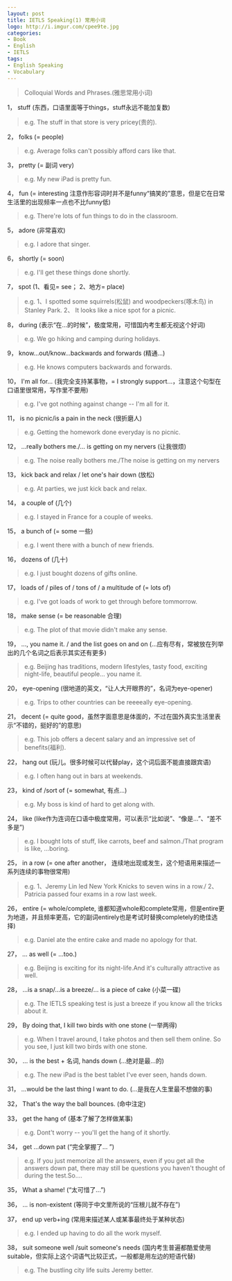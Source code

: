 ```yaml
---
layout: post
title: IETLS Speaking(1) 常用小词
logo: http://i.imgur.com/cpee9te.jpg
categories:
- Book
- English
- IETLS
tags:
- English Speaking
- Vocabulary
---
```


> Colloquial Words and Phrases.(雅思常用小词)  

1， stuff  (东西，口语里面等于things，stuff永远不能加复数)  

> e.g. The stuff in that store is very pricey(贵的).  


2， folks  (= people)  

> e.g. Average folks can't possibly afford cars like that.  


3， pretty  (= 副词 very)  

> e.g. My new iPad is pretty fun.  


4， fun  (= interesting 注意作形容词时并不是funny“搞笑的”意思，但是它在日常生活里的出现频率一点也不比funny低)  

> e.g. There're lots of fun things to do in the classroom.  


5， adore  (非常喜欢)  

> e.g. I adore that singer.  


6， shortly  (= soon)  

> e.g. I'll get these things done shortly.  


7， spot  (1、看见= see； 2、地方= place)  

> e.g. 1、I spotted some squirrels(松鼠) and woodpeckers(啄木鸟) in Stanley Park.  2、 It looks like a nice spot for a picnic.  


8， during  (表示“在...的时候”，极度常用，可惜国内考生都无视这个好词)  

> e.g. We go hiking and camping during holidays.  


9， know...out/know...backwards and forwards  (精通...)  

> e.g. He knows computers backwards and forwards.  


10， I'm all for...  (我完全支持某事物，= I strongly support...，注意这个句型在口语里很常用，写作里不要用)  

> e.g. I've got nothing against change -- I'm all for it.  


11， is no picnic/is a pain in the neck  (很折磨人)  

> e.g. Getting the homework done everyday is no picnic.  


12， ...really bothers me./... is getting on my nervers  (让我很烦)  

> e.g. The noise really bothers me./The noise is getting on my nervers  


13， kick back and relax / let one's hair down  (放松)  

> e.g. At parties, we just kick back and relax.  


14， a couple of  (几个)  

> e.g. I stayed in France for a couple of weeks.  


15， a bunch of  (= some 一些)  

> e.g. I went there with a bunch of new friends.  


16， dozens of  (几十)  

> e.g. I just bought dozens of gifts online.  


17， loads of / piles of / tons of / a multitude of  (= lots of)  

> e.g. I've got loads of work to get through before tommorrow.  


18， make sense  (= be reasonable 合理)  

> e.g.  The plot of that movie didn't make any sense.  


19， ..., you name it. / and the list goes on and on  (...应有尽有，常被放在列举出的几个名词之后表示其实还有更多)  

> e.g. Beijing has traditions, modern lifestyles, tasty food, exciting night-life, beautiful people... you name it.  


20， eye-opening  (很地道的英文，“让人大开眼界的”，名词为eye-opener)  

> e.g. Trips to other countries can be reeeeally eye-opening.  


21， decent  (= quite good，虽然字面意思是体面的，不过在国外真实生活里表示“不错的，挺好的”的意思)  

> e.g. This job offers a decent salary and an impressive set of benefits(福利).  


22， hang out  (玩儿。很多时候可以代替play，这个词后面不能直接跟宾语)  

> e.g. I often hang out in bars at weekends.  


23， kind of /sort of  (= somewhat, 有点...)  

> e.g. My boss is kind of hard to get along with.  


24， like  (like作为连词在口语中极度常用，可以表示“比如说”、“像是...”、“差不多是”)  

> e.g. I bought lots of stuff, like carrots, beef and salmon./That program is like, ...boring.  


25， in a row  (= one after another， 连续地出现或发生，这个短语用来描述一系列连续的事物很常用)  

> e.g. 1、Jeremy Lin led New York Knicks to seven wins in a row./ 2、Patricia passed four exams in a row last week.  


26， entire  (= whole/complete, 谁都知道whole和complete常用，但是entire更为地道，并且频率更高，它的副词entirely也是考试时替换completely的绝佳选择)  

> e.g. Daniel ate the entire cake and made no apology for that.  


27， ... as well  (= ...too.)  

> e.g. Beijing is exciting for its night-life.And it's culturally attractive as well.  


28， ...is a snap/...is a breeze/... is a piece of cake  (小菜一碟)  

> e.g. The IETLS speaking test is just a breeze if you know all the tricks about it.  


29， By doing that, I kill two birds with one stone  (一举两得)  

> e.g. When I travel around, I take photos and then sell them online. So you see, I just kill two birds with one stone.  


30， ... is the best + 名词, hands down  (...绝对是最...的)  

> e.g. The new iPad is the best tablet I've ever seen, hands down.  


31， ...would be the last thing I want to do.  (...是我在人生里最不想做的事)  


32， That's the way the ball bounces.  (命中注定)  


33， get the hang of  (基本了解了怎样做某事)  

> e.g. Dont't worry -- you'll get the hang of it shortly.  


34， get ...down pat  (“完全掌握了... ”)  

> e.g. If you just memorize all the answers, even if you get all the answers down pat, there may still be questions you haven't thought of during the test.So....  


35， What a shame!  (“太可惜了...”)  


36， ... is non-existent  (等同于中文里所说的“压根儿就不存在”)  


37， end up verb+ing  (常用来描述某人或某事最终处于某种状态)  

> e.g. I ended up having to do all the work myself.  


38， suit someone well /suit someone's needs  (国内考生普遍都酷爱使用suitable，但实际上这个词语气比较正式，一般都是用左边的短语代替)  

> e.g. The bustling city life suits Jeremy better.  

